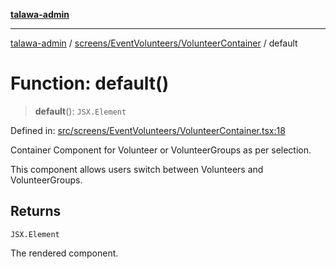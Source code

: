 [**talawa-admin**](../../../../README.md)

***

[talawa-admin](../../../../modules.md) / [screens/EventVolunteers/VolunteerContainer](../README.md) / default

# Function: default()

> **default**(): `JSX.Element`

Defined in: [src/screens/EventVolunteers/VolunteerContainer.tsx:18](https://github.com/bint-Eve/talawa-admin/blob/e05e1a03180dbbfc7ba850102958ea6b6cd4b01e/src/screens/EventVolunteers/VolunteerContainer.tsx#L18)

Container Component for Volunteer or VolunteerGroups as per selection.

This component allows users switch between Volunteers and VolunteerGroups.

## Returns

`JSX.Element`

The rendered component.
